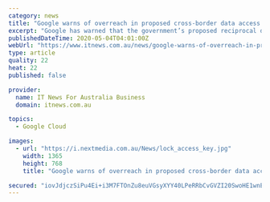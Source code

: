 ```yaml
---
category: news
title: "Google warns of overreach in proposed cross-border data access regime"
excerpt: "Google has warned that the government’s proposed reciprocal data access regime for law enforcement agencies goes beyond that of the United States’ Clarifying Lawful Overseas Use of Data Act (the CLOUD Act) by forcing service providers to comply with requests. The new framework proposed under the Telecommunications Legislation Amendment ..."
publishedDateTime: 2020-05-04T04:01:00Z
webUrl: "https://www.itnews.com.au/news/google-warns-of-overreach-in-proposed-cross-border-data-access-regime-547693"
type: article
quality: 22
heat: 22
published: false

provider:
  name: IT News For Australia Business
  domain: itnews.com.au

topics:
  - Google Cloud

images:
  - url: "https://i.nextmedia.com.au/News/lock_access_key.jpg"
    width: 1365
    height: 768
    title: "Google warns of overreach in proposed cross-border data access regime"

secured: "iovJdjczSiPu4Ei+i3M7FTOnZu8euVGsyXYY40LPeRRbCvGVZI20SwoHE1wnEsdTPGLGviWyp3fYrKZSIsCbC87KTqRKMm3JsVnm7QUOOJHKq6IMzRc0h3NMPLy1xdHt5ocBBu8Vma0lH3FnaNhCuPOKwj86WwPIbZI2kgxfTdoc9iEu9uz3H1LaT+Ho0Ci3UIL3QNt+TAkLwK2TK+ZLDB+9oCxx80Un6Zsq/X+XtyOo5secJigiaBWYhxJCa0NKtWsUl2FCw85n/DHJCTMg6+Nk4TNp5dJK2ELwL3Kv0GSQQCelEDIaoxWCR3hBS+h0;l45aoaIf34tKipe8j8wDHg=="
---
```


